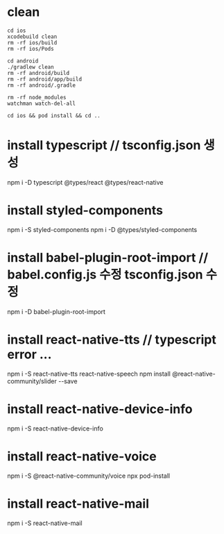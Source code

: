 # clean
```
cd ios
xcodebuild clean
rm -rf ios/build
rm -rf ios/Pods

cd android
./gradlew clean
rm -rf android/build
rm -rf android/app/build
rm -rf android/.gradle

rm -rf node_modules
watchman watch-del-all

cd ios && pod install && cd ..
```

# install typescript // tsconfig.json 생성
npm i -D typescript @types/react @types/react-native

# install styled-components
npm i -S styled-components
npm i -D @types/styled-components

# install babel-plugin-root-import // babel.config.js 수정 tsconfig.json 수정
npm i -D babel-plugin-root-import

# install react-native-tts // typescript error ...
npm i -S react-native-tts react-native-speech
npm install @react-native-community/slider --save

# install react-native-device-info
npm i -S react-native-device-info

# install react-native-voice
npm i -S @react-native-community/voice
npx pod-install

# install react-native-mail
npm i -S react-native-mail